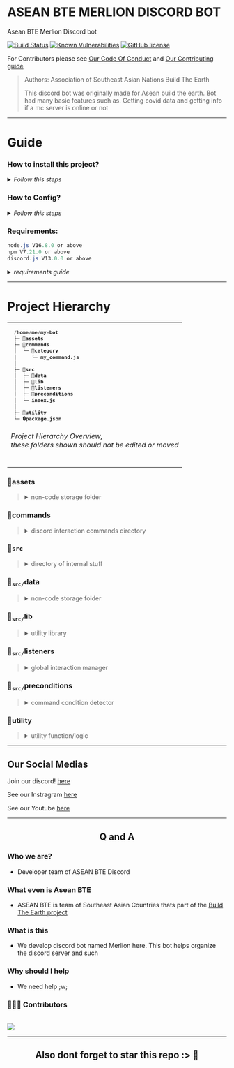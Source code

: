 # ASEAN BTE MERLION DISCORD BOT
Asean BTE Merlion Discord bot 

[![Build Status](https://app.travis-ci.com/ASEAN-Build-The-Earth/Merlion.svg?branch=main)](https://app.travis-ci.com/ASEAN-Build-The-Earth/Merlion)
[![Known Vulnerabilities](https://snyk.io/test/github/ASEAN-Build-The-Earth/Merlion/badge.svg)](https://snyk.io/test/github/ASEAN-Build-The-Earth/Merlion)
[![GitHub license](https://img.shields.io/github/license/ASEAN-Build-The-Earth/Merlion)](https://github.com/ASEAN-Build-The-Earth/Merlion/blob/main/LICENSE)


For Contributors please see [Our Code Of Conduct](https://github.com/ASEAN-Build-The-Earth/Merlion/blob/main/CODE_OF_CONDUCT.md) and [Our Contributing guide](https://github.com/ASEAN-Build-The-Earth/Merlion/blob/main/CONTRIBUTING.md)

> Authors: Association of Southeast Asian Nations Build The Earth
> 
> This discord bot was originally made for Asean build the earth. 
> Bot had many basic features such as. Getting covid data and getting info if a mc server is online or not

---

# Guide 

### How to install this project?
<details>
    <summary><i>Follow this steps</i></summary>
    
> 1. clone this repository to your pc/laptop
> 2. cd to the folder
> 3. run `npm ci`, then `npm start`.
</details>

### How to Config?
<details>
<summary><i>Follow this steps</i></summary>

<blockquote>
<!-- template: gist.github.com/ImminentFate/931bd780de7fb2aecc376e7af446c5df -->
<table><tbody><tr><td><sub><b>
 1. for this repos only, you'll need to create your discord bot to test out the code. (to create add new bot at <a href="https://discord.com/developers/applications">discord devs portal</a>)
    
</td></tr></tbody></table>
<table><tbody><tr><td><sub><b>
2. run <code>npm ci</code>, then <code>npm start</code>. to initialize project
     
</td></tr></tbody></table>
    
<table ><tbody ><tr><td><details ><summary><sub><b>3. see <a href="https://github.com/tintinkung/Merlion/blob/v1.2/.env.example.js">.env.example.js</a>, create a copy of it with the name `.env`. and convert to .env syntax and fill the data listed</b></sub><h6> .env.example.js </h6>

```javascript
const env = {
    // discord bot token 
    "TOKEN":"YOUR_BOT_TOKEN",
    
    // database auths
    "DB_USER":"USERNAME",
    "DB_PASS":"PASSWORD",
    "DB_NAME":"abase",
}
```
</summary><hr>
<h6>.env</h6>

 ```txt
# discord bot token 
TOKEN = tHIsiIexAMpLeDisCodEboT.TokEn
    
# database auths
DB_USER = Herbol
DB_PASS = iLovePizza
DB_NAME = MyDatabase
```
</details></td></tr></tbody>
</table>

<table><tbody><tr><td><sub><b>
4. invite the bot to your private discord server or whatever

</td></tr></tbody></table>
<table><tbody><tr><td><sub><b>
5. run the bot (by `node .` in the console)

</td></tr></tbody></table>
<table><tbody><tr><td><sub><b>
6. now you can try out your bot's code and do any edit you want!

</td></tr></tbody></table>
</blockquote>
</details>

### Requirements:
```java
node.js V16.8.0 or above
npm V7.21.0 or above
discord.js V13.0.0 or above
```
<details>
<summary><i>requirements guide</i></summary>
    
> - for node.js check by `nodejs -v` / `node -v`
> - for discord.js check by `npm list discord.js`
> - to download node v16, go [here](https://nodejs.org/en/download/current/)
> - if your node is up to date now, update discord.js
> - to install discord.js v13, go [here](https://discordjs.guide/additional-info/changes-in-v13.html#before-you-start)
</details>

---
# Project Hierarchy
<table><tbody><tr><td><b><sub>
    
```py
 /home/me/my-bot
 ├─ 📁assets
 ├─ 📂commands
 │  └─ 📁category
 │     └─ my_command.js
 │
 ├─ 📂src
 │  ├─ 📁data
 │  ├─ 📁lib
 │  ├─ 📁listeners
 │  ├─ 📁preconditions
 │  └─ index.js
 │  
 ├─ 📂utility
 └─ 🔒package.json
```
</sub>
<h6>Project Hierarchy Overview,<br/>these folders shown should not be edited or moved</h6>
</td></tr></tbody></table>

### 📁assets
<blockquote><details>
  <summary>non-code storage folder</summary>

  _\<wip\>_
  </details></blockquote>
    
### 📁commands
<blockquote><details>
  <summary>discord interaction commands directory</summary>

  _\<wip\>_
  </details></blockquote>
  
<h3> 📁<code>src</code></h3>
<blockquote><details>
  <summary>directory of internal stuff</summary>

  _\<wip\>_
  </details></blockquote>
  
<h3> 📁<sub><code>src/</code></sub>data</h3>
<blockquote><details>
  <summary>non-code storage folder</summary>

  _\<wip\>_
  </details></blockquote>
  
<h3> 📁<sub><code>src/</code></sub>lib</h3>
<blockquote><details>
  <summary>utility library</summary>

  _\<wip\>_
  </details></blockquote>
  
<h3> 📁<sub><code>src/</code></sub>listeners</h3>
<blockquote><details>
  <summary>global interaction manager</summary>

  _\<wip\>_
  </details></blockquote>
  
<h3> 📁<sub><code>src/</code></sub>preconditions</h3>
<blockquote><details>
  <summary>command condition detector</summary>

  _\<wip\>_
  </details></blockquote>
  
### 📁utility
<blockquote><details>
  <summary>utility function/logic</summary>

  _\<wip\>_
  </details></blockquote>

---

## Our Social Medias

Join our discord! [here](https://discord.com/invite/tat2uggfeX)

See our Instragram [here](https://www.instagram.com/bte.asean/)

See our Youtube [here](https://www.youtube.com/channel/UCXgXXpOh3xyuNj7PRz_tDwQ)

---


<h2 align="center">
    <p>
        Q and A
    </p>
</h2>

### Who we are?
- Developer team of ASEAN BTE Discord
### What even is Asean BTE
- ASEAN BTE is team of Southeast Asian Countries thats part of the [Build The Earth project](https://www.youtube.com/c/BuildTheEarth)
### What is this
- We develop discord bot named Merlion here. This bot helps organize the discord server and such
### Why should I help
- We need help ;w;

### 🧑‍🤝‍🧑 Contributors 
<br>
<a href="https://github.com/ASEAN-Build-The-Earth/Merlion/graphs/contributors">
  <img src="https://contrib.rocks/image?repo=ASEAN-Build-The-Earth/Merlion" />
</a>

---

<h2 align="center">
    <p>
        Also dont forget to star this repo :> 🌟
    </p>
</h2>
